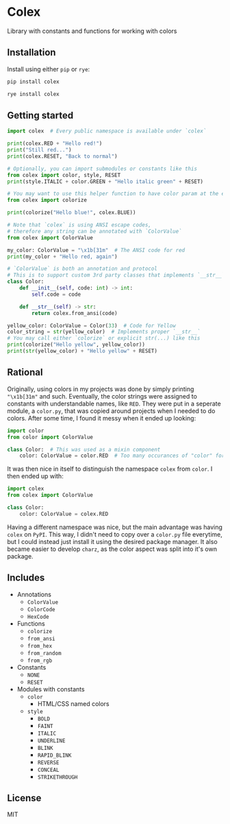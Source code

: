 # Colex

Library with constants and functions for working with colors

## Installation

Install using either `pip` or `rye`:

```bash
pip install colex
```

```bash
rye install colex
```

## Getting started

```python
import colex  # Every public namespace is available under `colex`

print(colex.RED + "Hello red!")
print("Still red...")
print(colex.RESET, "Back to normal")

# Optionally, you can import submodules or constants like this
from colex import color, style, RESET
print(style.ITALIC + color.GREEN + "Hello italic green" + RESET)

# You may want to use this helper function to have color param at the end
from colex import colorize

print(colorize("Hello blue!", colex.BLUE))

# Note that `colex` is using ANSI escape codes,
# therefore any string can be annotated with `ColorValue`
from colex import ColorValue

my_color: ColorValue = "\x1b[31m"  # The ANSI code for red
print(my_color + "Hello red, again")

# `ColorValue` is both an annotation and protocol
# This is to support custom 3rd party classes that implements `__str__`
class Color:
    def __init__(self, code: int) -> int:
        self.code = code

    def __str__(self) -> str:
        return colex.from_ansi(code)

yellow_color: ColorValue = Color(33)  # Code for Yellow
color_string = str(yellow_color)  # Implements proper `__str__`
# You may call either `colorize` or explicit str(...) like this
print(colorize("Hello yellow", yellow_color))
print(str(yellow_color) + "Hello yellow" + RESET)
```

## Rational

Originally, using colors in my projects was done by simply printing `"\x1b[31m"` and such. Eventually, the color strings were assigned to constants with understandable names, like `RED`. They were put in a seperate module, a `color.py`, that was copied around projects when I needed to do colors. After some time, I found it messy when it ended up looking:

```python
import color
from color import ColorValue

class Color:  # This was used as a mixin component
    color: ColorValue = color.RED  # Too many occurances of "color" for me to stay sane
```

It was then nice in itself to distinguish the namespace `colex` from `color`. I then ended up with:

```python
import colex
from colex import ColorValue

class Color:
    color: ColorValue = colex.RED
```

Having a different namespace was nice, but the main advantage was having `colex` on `PyPI`. This way, I didn't need to copy over a `color.py` file everytime, but I could instead just install it using the desired package manager. It also became easier to develop `charz`, as the color aspect was split into it's own package.

## Includes

- Annotations
  - `ColorValue`
  - `ColorCode`
  - `HexCode`
- Functions
  - `colorize`
  - `from_ansi`
  - `from_hex`
  - `from_random`
  - `from_rgb`
- Constants
  - `NONE`
  - `RESET`
- Modules with constants
  - `color`
    - HTML/CSS named colors
  - `style`
    - `BOLD`
    - `FAINT`
    - `ITALIC`
    - `UNDERLINE`
    - `BLINK`
    - `RAPID_BLINK`
    - `REVERSE`
    - `CONCEAL`
    - `STRIKETHROUGH`

## License

MIT
